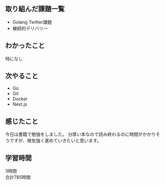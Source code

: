 ## 取り組んだ課題一覧
- Golang Twitter課題
- 継続的デリバリー

## わかったこと
特になし
## 次やること
- Go
- Git
- Docker
- Next.js

## 感じたこと
今日は書籍で勉強をしました。
分厚い本なので読み終わるのに時間がかかりそうですが、根気強く進めていきたいと思います。


## 学習時間
3時間<br />
合計785時間
